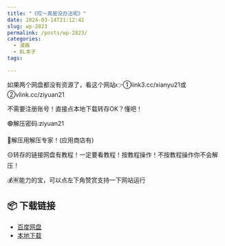 ```yaml
---
title: "《哎～真是没办法呢》"
date: 2024-03-14T21:12:42
slug: wp-2823
permalink: /posts/wp-2823/
categories:
  - 漫画
  - BL本子
tags:

---
```


如果两个网盘都没有资源了，看这个网站👉①link3.cc/xianyu21或②vlink.cc/ziyuan21

不需要注册账号！直接点本地下载转存OK？懂吧！

🟢解压密码:ziyuan21

🔵解压用解压专家！(应用商店有)

🟡转存的链接网盘有教程！一定要看教程！按教程操作！不按教程操作你不会解压！

💰🈶能力的宝，可以点左下角赞赏支持一下网站运行

## 📦 下载链接
- [百度网盘](https://blziyuan21.com/pay-download/2823?key=39875d1a2a&down_id=0)
- [本地下载](https://blziyuan21.com/pay-download/2823?key=39875d1a2a&down_id=1)

